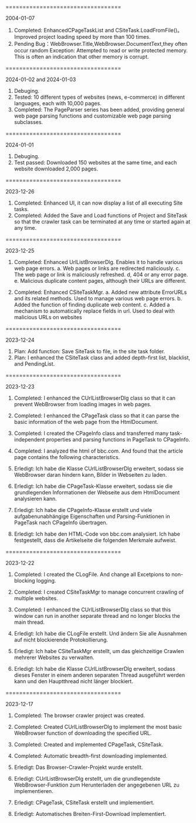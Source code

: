 ﻿==================================


2004-01-07
1. Completed: EnhancedCPageTaskList and CSiteTask.LoadFromFile()。Improved project loading speed by more than 100 times.
2. Pending Bug：WebBrowser.Title,WebBrowser.DocumentText,they often occur random Exception: Attempted to read or write protected memory. This is often an indication that other memory is corrupt.


==================================


2024-01-02 and 2024-01-03

1. Debuging.
2. Tested: 10 different types of websites (news, e-commerce) in different languages, each with 10,000 pages.
3. Completed: The PageParser series has been added, providing general web page parsing functions and customizable web page parsing subclasses.


==================================


2024-01-01

1. Debuging. 
2. Test passed: Downloaded 150 websites at the same time, and each website downloaded 2,000 pages.


==================================


2023-12-26

1. Completed: Enhanced UI, it can now display a list of all executing Site tasks.
2. Completed: Added the Save and Load functions of Project and SiteTask so that the crawler task can be terminated at any time or started again at any time.


==================================


2023-12-25

1. Completed: Enhanced UrlListBrowserDlg. Enables it to handle various web page errors.
        a. Web pages or links are redirected maliciously.
	c. The web page or link is maliciously refreshed.
	d, 404 or any error page.
	e. Malicious duplicate content pages, although their URLs are different.


2. Completed: Enhanced CSiteTaskMgr.
        a. Added new attribute ErrorURLs and its related methods. Used to manage various web page errors.
	b. Added the function of finding duplicate web content.
	c. Added a mechanism to automatically replace fields in url. Used to deal with malicious URLs on websites


==================================


2023-12-24

1. Plan: Add function: Save SiteTask to file, in the site task folder.
2. Plan: I enhanced the CSiteTask class and added depth-first list, blacklist, and PendingList.


==================================


2023-12-23
1. Completed: I enhanced the CUrlListBrowserDlg class so that it can prevent WebBrowser from loading images in web pages.
2. Completed: I enhanced the CPageTask class so that it can parse the basic information of the web page from the HtmlDocument.
3. Completed: I created the CPageInfo class and transferred many task-independent properties and parsing functions in PageTask to CPageInfo.
4. Completed: I analyzed the html of bbc.com. And found that the article page contains the following characteristics.
   <main id="main-content" data-testid="main-content"><article class="ssrcss-pv1rh6-ArticleWrapper e1nh2i2l5">

1. Erledigt: Ich habe die Klasse CUrlListBrowserDlg erweitert, sodass sie WebBrowser daran hindern kann, Bilder in Webseiten zu laden.
2. Erledigt: Ich habe die CPageTask-Klasse erweitert, sodass sie die grundlegenden Informationen der Webseite aus dem HtmlDocument analysieren kann.
3. Erledigt: Ich habe die CPageInfo-Klasse erstellt und viele aufgabenunabhängige Eigenschaften und Parsing-Funktionen in PageTask nach CPageInfo übertragen.
4. Erledigt: Ich habe den HTML-Code von bbc.com analysiert. Ich habe festgestellt, dass die Artikelseite die folgenden Merkmale aufweist.
   <main id="main-content" data-testid="main-content"><article class="ssrcss-pv1rh6-ArticleWrapper e1nh2i2l5">


==================================


2023-12-22
1. Completed: I created the CLogFile. And change all Excetpions to non-blocking logging.
2. Completed: I created CSiteTaskMgr to manage concurrent crawling of multiple websites.
3. Completed: I enhanced the CUrlListBrowserDlg class so that this window can run in another separate thread and no longer blocks the main thread.

1. Erledigt: Ich habe die CLogFile erstellt. Und ändern Sie alle Ausnahmen auf nicht blockierende Protokollierung.
2. Erledigt: Ich habe CSiteTaskMgr erstellt, um das gleichzeitige Crawlen mehrerer Websites zu verwalten.
3. Erledigt: Ich habe die Klasse CUrlListBrowserDlg erweitert, sodass dieses Fenster in einem anderen separaten Thread ausgeführt werden kann und den Hauptthread nicht länger blockiert.


==================================


2023-12-17
1. Completed: The browser crawler project was created.
2. Completed: Created CUrlListBrowserDlg to implement the most basic WebBrowser function of downloading the specified URL.
3. Completed: Created and implemented CPageTask, CSiteTask.
4. Completed: Automatic breadth-first downloading implemented.

1. Erledigt: Das Browser-Crawler-Projekt wurde erstellt.
2. Erledigt: CUrlListBrowserDlg erstellt, um die grundlegendste WebBrowser-Funktion zum Herunterladen der angegebenen URL zu implementieren.
3. Erledigt: CPageTask, CSiteTask erstellt und implementiert.
4. Erledigt: Automatisches Breiten-First-Download implementiert.
